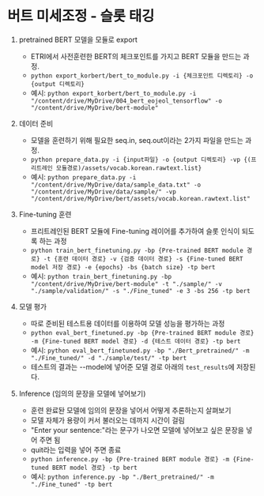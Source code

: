 # 버트 미세조정 - 슬롯 태깅  
  
1. pretrained BERT 모델을 모듈로 export  
    - ETRI에서 사전훈련한 BERT의 체크포인트를 가지고 BERT 모듈을 만드는 과정.  
    - `python export_korbert/bert_to_module.py -i {체크포인트 디렉토리} -o {output 디렉토리}`   
    - 예시: `python export_korbert/bert_to_module.py -i "/content/drive/MyDrive/004_bert_eojeol_tensorflow" -o "/content/drive/MyDrive/bert-module"`  
  
2. 데이터 준비  
    - 모델을 훈련하기 위해 필요한 seq.in, seq.out이라는 2가지 파일을 만드는 과정.  
    - `python prepare_data.py -i {input파일} -o {output 디렉토리} -vp {(프리트레인 모듈경로)/assets/vocab.korean.rawtext.list}`   
    - 예시: `python prepare_data.py -i "/content/drive/MyDrive/data/sample_data.txt" -o "/content/drive/MyDrive/data/sample/" -vp "/content/drive/MyDrive/bert/assets/vocab.korean.rawtext.list"`  
  
3. Fine-tuning 훈련  
    - 프리트레인된 BERT 모듈에 Fine-tuning 레이어를 추가하여 슬롯 인식이 되도록 하는 과정
    - `python train_bert_finetuning.py -bp {Pre-trained BERT module 경로} -t {훈련 데이터 경로} -v {검증 데이터 경로} -s {Fine-tuned BERT model 저장 경로} -e {epochs} -bs {batch size} -tp bert`
    - 예시: `python train_bert_finetuning.py -bp "/content/drive/MyDrive/bert-module" -t "./sample/" -v "./sample/validation/" -s "./Fine_tuned" -e 3 -bs 256 -tp bert`
  
4. 모델 평가  
    - 따로 준비된 테스트용 데이터를 이용하여 모델 성능을 평가하는 과정
    - `python eval_bert_finetuned.py -bp {Pre-trained BERT module 경로} -m {Fine-tuned BERT model 경로} -d {테스트 데이터 경로} -tp bert`
    - 예시: `python eval_bert_finetuned.py -bp "./Bert_pretrained/" -m "./Fine_tuned/" -d "./sample/test/" -tp bert `
    - 테스트의 결과는 --model에 넣어준 모델 경로 아래의 `test_results`에 저장된다.  
  
3. Inference (임의의 문장을 모델에 넣어보기)  
    - 훈련 완료돤 모델에 임의의 문장을 넣어서 어떻게 추론하는지 살펴보기
    - 모델 자체가 용량이 커서 불러오는 데까지 시간이 걸림  
    - "Enter your sentence:"라는 문구가 나오면 모델에 넣어보고 싶은 문장을 넣어 주면 됨  
    - quit라는 입력을 넣어 주면 종료  
    - `python inference.py -bp {Pre-trained BERT module 경로} -m {Fine-tuned BERT model 경로} -tp bert`
    - 예시: `python inference.py -bp "./Bert_pretrained/" -m "./Fine_tuned" -tp bert`